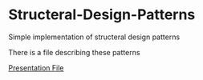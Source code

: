 # Structeral-Design-Patterns
Simple implementation of structeral design patterns

There is a file describing these patterns

[Presentation File](https://www.linkedin.com/posts/mrtarkhan_structural-design-patterns-in-c-activity-6584500996825718784-KVk7)
